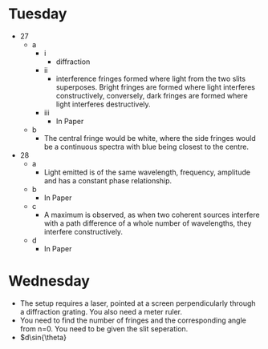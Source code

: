 # Tuesday

- 27
	- a
		- i
			- diffraction
		- ii
			- interference fringes formed where light from the two slits superposes. Bright fringes are formed where light interferes constructively, conversely, dark fringes are formed where light interferes destructively.
		- iii
			- In Paper
	- b
		- The central fringe would be white, where the side fringes would be a continuous spectra with blue being closest to the centre.
- 28
	- a
		- Light emitted is of the same wavelength, frequency, amplitude and has a constant phase relationship.
	- b
		- In Paper
	- c
		- A maximum is observed, as when two coherent sources interfere with a path difference of a whole number of wavelengths, they interfere constructively.
	- d
		- In Paper

# Wednesday

- The setup requires a laser, pointed at a screen perpendicularly through a diffraction grating. You also need a meter ruler.
- You need to find the number of fringes and the corresponding angle from n=0. You need to be given the slit seperation.
- $d\sin{\theta}